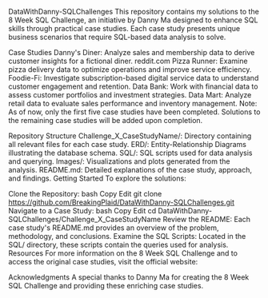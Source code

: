 DataWithDanny-SQLChallenges
This repository contains my solutions to the 8 Week SQL Challenge, an initiative by Danny Ma designed to enhance SQL skills through practical case studies. Each case study presents unique business scenarios that require SQL-based data analysis to solve.

Case Studies
Danny's Diner: Analyze sales and membership data to derive customer insights for a fictional diner.​
reddit.com
Pizza Runner: Examine pizza delivery data to optimize operations and improve service efficiency.​
Foodie-Fi: Investigate subscription-based digital service data to understand customer engagement and retention.​
Data Bank: Work with financial data to assess customer portfolios and investment strategies.​
Data Mart: Analyze retail data to evaluate sales performance and inventory management.​
Note: As of now, only the first five case studies have been completed. Solutions to the remaining case studies will be added upon completion.​

Repository Structure
Challenge_X_CaseStudyName/: Directory containing all relevant files for each case study.​
ERD/: Entity-Relationship Diagrams illustrating the database schema.​
SQL/: SQL scripts used for data analysis and querying.​
Images/: Visualizations and plots generated from the analysis.​
README.md: Detailed explanations of the case study, approach, and findings.​
Getting Started
To explore the solutions:

Clone the Repository:
bash
Copy
Edit
git clone https://github.com/BreakingPlaid/DataWithDanny-SQLChallenges.git
Navigate to a Case Study:
bash
Copy
Edit
cd DataWithDanny-SQLChallenges/Challenge_X_CaseStudyName
Review the README: Each case study's README.md provides an overview of the problem, methodology, and conclusions.​
Examine the SQL Scripts: Located in the SQL/ directory, these scripts contain the queries used for analysis.​
Resources
For more information on the 8 Week SQL Challenge and to access the original case studies, visit the official website:

Acknowledgments
A special thanks to Danny Ma for creating the 8 Week SQL Challenge and providing these enriching case studies.
